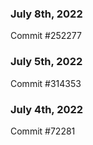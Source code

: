 ### July 8th, 2022

Commit #252277

### July 5th, 2022

Commit #314353


### July 4th, 2022

Commit #72281
